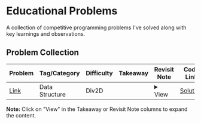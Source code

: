 # Educational Problems

A collection of competitive programming problems I've solved along with key learnings and observations.

## Problem Collection

| Problem | Tag/Category | Difficulty | Takeaway | Revisit Note | Code Link |
|-------------|--------------|------------|----------|--------------|-----------|
| [Link](https://codeforces.com/contest/2102/problem/D) | Data Structure | Div2D |  | <details><summary>View</summary>Parity dependency with inversion count</details> | [Solution](./codes/solution.cpp) |
<!-- PROBLEMS_TABLE_CONTENT -->

**Note:** Click on "View" in the Takeaway or Revisit Note columns to expand the content.